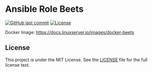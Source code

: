 # Ansible Role Beets

[![GitHub last commit](https://img.shields.io/github/last-commit/ursinn/ansible-role-beets?logo=github&style=for-the-badge)](https://github.com/ursinn/ansible-role-beets/commits)
[![License](https://img.shields.io/github/license/ursinn/ansible-role-beets?style=for-the-badge)](https://github.com/ursinn/ansible-role-beets/blob/main/LICENSE)

Docker Image: https://docs.linuxserver.io/images/docker-beets

## License

This project is under the MIT License. See the [LICENSE](https://github.com/ursinn/ansible-role-beets/blob/main/LICENSE) file for the full license text.
